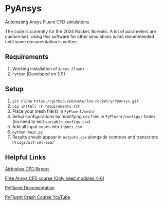 # PyAnsys
Automating Ansys Fluent CFD simulations

The code is currently for the 2024 Rocket, Borealis. A lot of parameters are custom-set.
Using this software for other simulations is not recommended until some documentation is written.


## Requirements
1. Working installation of ``Ansys Fluent``
2. ``Python`` (Developed on 3.9)

## Setup
1. ``git clone https://github.com/waterloo-rocketry/PyAnsys.git``
2. ``pip install -r requirements.txt``
3. Place your mesh file(s) in ``PyFluent/mesh/``
4. Setup configurations by modifying csv files in ``PyFluent/configs/`` folder (no need to edit ``variable_configs.csv``)
5. Add all input cases into ``inputs.csv``
6. ``python main.py``
7. Results should appear in ``outputs.csv`` alongside contours and transcripts in ``Logs/alt-vel-aoa/``

## Helpful Links

[Airbrakes CFD Report](https://docs.google.com/document/d/1Z-oG1jZdjk96txgp5OGYvELsAUv6tGQymU-YJx3D068/edit#heading=h.4f9eymtkxact)

[Free Ansys CFD course (Only need modules 4-6)](https://learning.edx.org/course/course-v1:CornellX+ENGR2000X+1T2018/home)

[PyFluent Documentation](https://fluent.docs.pyansys.com/version/stable/)

[PyFluent Crash Course YouTube](https://youtube.com/playlist?list=PLtt6-ZgUFmMIm19SaqN_A4wGrISjEoHdd&si=X4rdXF9e5sY8N44d)
